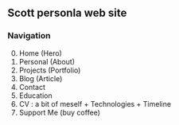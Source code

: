 ## Scott personla web site

### Navigation

0. Home (Hero)
1. Personal (About)
2. Projects (Portfolio)
3. Blog (Article)
4. Contact
5. Education
6. CV : a bit of meself + Technologies + Timeline
7. Support Me (buy coffee)
